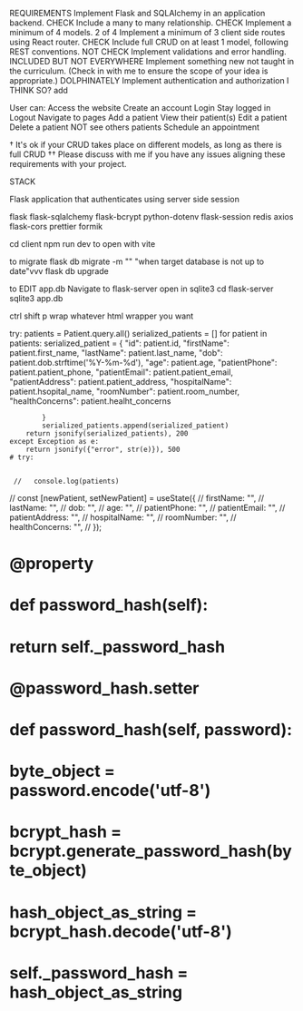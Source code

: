 REQUIREMENTS
Implement Flask and SQLAlchemy in an application backend. CHECK
Include a many to many relationship. CHECK
Implement a minimum of 4 models. 2 of 4
Implement a minimum of 3 client side routes using React router. CHECK
Include full CRUD on at least 1 model, following REST conventions. NOT CHECK
Implement validations and error handling. INCLUDED BUT NOT EVERYWHERE
Implement something new not taught in the curriculum. (Check in with me to ensure the scope of your idea is appropriate.) DOLPHINATELY
Implement authentication and authorization I THINK SO? add 
 
User can:
Access the website
Create an account
Login
Stay logged in
Logout
Navigate to pages
Add a patient
View their patient(s)
Edit a patient
Delete a patient
NOT see others patients
Schedule an appointment

† It's ok if your CRUD takes place on different models, as long as there is full CRUD
†† Please discuss with me if you have any issues aligning these requirements with your project.

STACK

Flask application that authenticates using server side session

flask
flask-sqlalchemy
flask-bcrypt
python-dotenv
flask-session
redis
axios
flask-cors
prettier
formik



cd client
npm run dev to open with vite

to migrate
flask db migrate -m ""
"when target database is not up to date"vvv
flask db upgrade

to EDIT app.db
Navigate to flask-server
open in sqlite3
    cd flask-server
    sqlite3 app.db

ctrl shift p 
wrap
whatever html wrapper you want

  try:
        patients = Patient.query.all()
        serialized_patients = []
        for patient in patients:
            serialized_patient = {
                "id": patient.id,
                "firstName": patient.first_name,
                "lastName": patient.last_name,
                "dob": patient.dob.strftime('%Y-%m-%d'),
                "age": patient.age,
                "patientPhone": patient.patient_phone,
                "patientEmail": patient.patient_email,
                "patientAddress": patient.patient_address,
                "hospitalName": patient.hsopital_name,
                "roomNumber": patient.room_number,
                "healthConcerns": patient.healht_concerns

            }
            serialized_patients.append(serialized_patient)
        return jsonify(serialized_patients), 200
    except Exception as e:
        return jsonify({"error", str(e)}), 500
    # try:


     //   console.log(patients)
  //   const [newPatient, setNewPatient] = useState({
  //     firstName: "",
  //     lastName: "",
  //     dob: "",
  //     age: "",
  //     patientPhone: "",
  //     patientEmail: "",
  //     patientAddress: "",
  //     hospitalName: "",
  //     roomNumber: "",
  //     healthConcerns: "",
  //   });

  #     @property
#     def password_hash(self):
#         return self._password_hash
    
#     @password_hash.setter
#     def password_hash(self, password):
#         byte_object = password.encode('utf-8')
#         bcrypt_hash = bcrypt.generate_password_hash(byte_object)
#         hash_object_as_string = bcrypt_hash.decode('utf-8')
#         self._password_hash = hash_object_as_string
